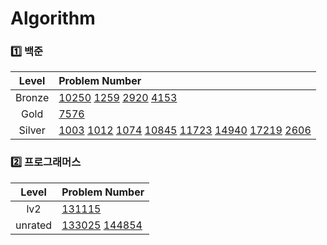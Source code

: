 # Algorithm
### 1️⃣ 백준
| Level | Problem Number |
| :------: | :------ |
| Bronze | [10250](https://github.com/HurDong/Algorithm/tree/main/백준/Bronze/10250. ACM 호텔) [1259](https://github.com/HurDong/Algorithm/tree/main/백준/Bronze/1259. 팰린드롬수) [2920](https://github.com/HurDong/Algorithm/tree/main/백준/Bronze/2920. 음계) [4153](https://github.com/HurDong/Algorithm/tree/main/백준/Bronze/4153. 직각삼각형)  |
| Gold | [7576](https://github.com/HurDong/Algorithm/tree/main/백준/Gold/7576. 토마토)  |
| Silver | [1003](https://github.com/HurDong/Algorithm/tree/main/백준/Silver/1003. 피보나치 함수) [1012](https://github.com/HurDong/Algorithm/tree/main/백준/Silver/1012. 유기농 배추) [1074](https://github.com/HurDong/Algorithm/tree/main/백준/Silver/1074. Z) [10845](https://github.com/HurDong/Algorithm/tree/main/백준/Silver/10845. 큐) [11723](https://github.com/HurDong/Algorithm/tree/main/백준/Silver/11723. 집합) [14940](https://github.com/HurDong/Algorithm/tree/main/백준/Silver/14940. 쉬운 최단거리) [17219](https://github.com/HurDong/Algorithm/tree/main/백준/Silver/17219. 비밀번호 찾기) [2606](https://github.com/HurDong/Algorithm/tree/main/백준/Silver/2606. 바이러스)  |

### 2️⃣ 프로그래머스
| Level | Problem Number |
| :------: | :------ |
| lv2 | [131115](https://github.com/HurDong/Algorithm/tree/main/프로그래머스/lv2/131115. 가격이 제일 비싼 식품의 정보 출력하기)  |
| unrated | [133025](https://github.com/HurDong/Algorithm/tree/main/프로그래머스/unrated/133025. 과일로 만든 아이스크림 고르기) [144854](https://github.com/HurDong/Algorithm/tree/main/프로그래머스/unrated/144854. 조건에 맞는 도서와 저자 리스트 출력하기)  |

